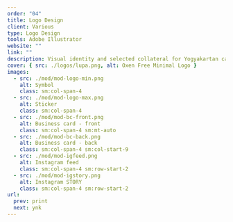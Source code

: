 ```yaml
---
order: "04"
title: Logo Design
client: Various
type: Logo Design
tools: Adobe Illustrator
website: ""
link: ""
description: Visual identity and selected collateral for Yogyakartan cafe and bakery.
cover: { src: ./logos/lupa.png, alt: Oxen Free Minimal Logo }
images:
  - src: ./mod/mod-logo-min.png
    alt: Symbol
    class: sm:col-span-4
  - src: ./mod/mod-logo-max.png
    alt: Sticker
    class: sm:col-span-4
  - src: ./mod/mod-bc-front.png
    alt: Business card - front
    class: sm:col-span-4 sm:mt-auto
  - src: ./mod/mod-bc-back.png
    alt: Business card - back
    class: sm:col-span-4 sm:col-start-9
  - src: ./mod/mod-igfeed.png
    alt: Instagram feed
    class: sm:col-span-4 sm:row-start-2
  - src: ./mod/mod-igstory.png
    alt: Instagram STORY
    class: sm:col-span-4 sm:row-start-2
url:
  prev: print
  next: ynk
---
```

